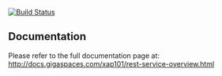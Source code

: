 [![Build Status](https://travis-ci.org/Gigaspaces/RESTData.svg?branch=master)](https://travis-ci.org/Gigaspaces/RESTData)

<h2>Documentation</h2>

Please refer to the full documentation page at: <a href="http://docs.gigaspaces.com/xap101/rest-service-overview.html">http://docs.gigaspaces.com/xap101/rest-service-overview.html</a>
